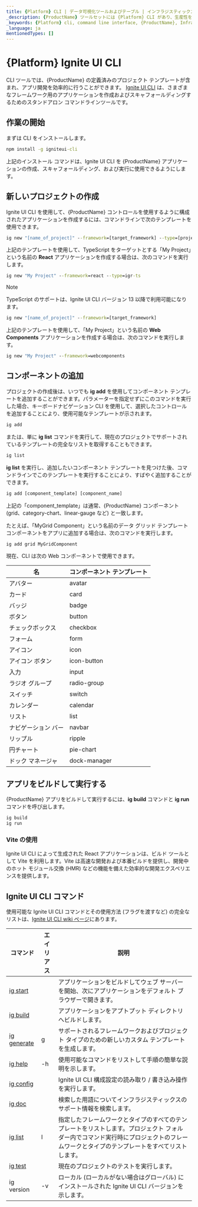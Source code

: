 ```yaml
---
title: {Platform} CLI | データ可視化ツールおよびテーブル | インフラジスティックス
_description: {ProductName} ツールセットには {Platform} CLI があり、生産性を高め、プロジェクトをすばやく開始できます。今すぐ {ProductName} アプリケーションを作成してください!
_keywords: {Platform} cli, command line interface, {ProductName}, Infragistics, コマンド ライン インターフェイス, インフラジスティックス
_language: ja
mentionedTypes: []
---
```


# {Platform} Ignite UI CLI

CLI ツールでは、{ProductName} の定義済みのプロジェクト テンプレートが含まれ、アプリ開発を効率的に行うことができます。<!-- React --> <a href="https://github.com/IgniteUI/igniteui-cli/blob/master/README.md#generate-ignite-ui-for-react-project" target="_blank"><!-- end: React --><!-- WebComponents --><a href="https://github.com/IgniteUI/igniteui-cli/blob/master/README.md#generate-ignite-ui-for-web-components-project" target="_blank"><!-- end: WebComponents -->Ignite UI CLI</a> は、さまざまなフレームワーク用のアプリケーションを作成およびスキャフォールディングするためのスタンドアロン コマンドラインツールです。

## 作業の開始

まずは CLI をインストールします。

```cmd
npm install -g igniteui-cli
```

上記のインストール コマンドは、Ignite UI CLI を {ProductName} アプリケーションの作成、スキャフォールディング、および実行に使用できるようにします。

## 新しいプロジェクトの作成

Ignite UI CLI を使用して、{ProductName} コントロールを使用するように構成されたアプリケーションを作成するには、コマンドラインで次のテンプレートを使用できます。

<!-- React -->
```cmd
ig new "[name_of_project]" --framework=[target_framework] --type=[project_type]
```

上記のテンプレートを使用して、TypeScript をターゲットとする「My Project」という名前の **React** アプリケーションを作成する場合は、次のコマンドを実行します。

```cmd
ig new "My Project" --framework=react --type=igr-ts
```

> [!Note]
TypeScript のサポートは、Ignite UI CLI バージョン 13 以降で利用可能になります。

<!-- end: React -->

<!-- WebComponents -->
```cmd
ig new "[name_of_project]" --framework=[target_framework]
```

上記のテンプレートを使用して、「My Project」という名前の **Web Components** アプリケーションを作成する場合は、次のコマンドを実行します。

```cmd
ig new "My Project" --framework=webcomponents
```
<!-- end: WebComponents -->

## コンポーネントの追加

プロジェクトの作成後は、いつでも **ig add** を使用してコンポーネント テンプレートを追加することができます。パラメーターを指定せずにこのコマンドを実行した場合、キーボードナビゲーション CLI を使用して、選択したコントロールを追加することにより、使用可能なテンプレートが示されます。

```cmd
ig add
```

または、単に **ig list** コマンドを実行して、現在のプロジェクトでサポートされているテンプレートの完全なリストを取得することもできます。

```cmd
ig list
```

**ig list** を実行し、追加したいコンポーネント テンプレートを見つけた後、コマンドラインでこのテンプレートを実行することにより、すばやく追加することができます。

```cmd
ig add [component_template] [component_name]
```

上記の「component_template」は通常、{ProductName} コンポーネント (grid、category-chart、linear-gauge など) と一致します。

たとえば、「MyGrid Component」という名前のデータ グリッド テンプレート コンポーネントをアプリに追加する場合は、次のコマンドを実行します。

```cmd
ig add grid MyGridComponent
```

<!-- WebComponents -->
現在、CLI は次の Web コンポーネントで使用できます。

| 名 | コンポーネント テンプレート |
| ------------------|---------------------|
| アバター | avatar  |
| カード | card |
| バッジ | badge |
| ボタン | button |
| チェックボックス | checkbox |
| フォーム | form |
| アイコン | icon |
| アイコン ボタン | icon-button |
| 入力 | input |
| ラジオ グループ | radio-group |
| スイッチ | switch |
| カレンダー | calendar |
| リスト | list |
| ナビゲーション バー | navbar |
| リップル | ripple |
| 円チャート | pie-chart |
| ドック マネージャ | dock-manager |
<!-- end: WebComponents -->

## アプリをビルドして実行する

{ProductName} アプリをビルドして実行するには、**ig build** コマンドと **ig run** コマンドを呼び出します。

```cmd
ig build
ig run
```

<!-- React -->
### Vite の使用

Ignite UI CLI によって生成された React アプリケーションは、ビルド ツールとして Vite を利用します。Vite は高速な開発および本番ビルドを提供し、開発中のホット モジュール交換 (HMR) などの機能を備えた効率的な開発エクスペリエンスを提供します。

<!-- end: React -->

## Ignite UI CLI コマンド

使用可能な Ignite UI CLI コマンドとその使用方法 (フラグを渡すなど) の完全なリストは、[Ignite UI CLI wiki ページ](https://github.com/IgniteUI/igniteui-cli/wiki)にあります。

| コマンド | エイリアス | 説明 |
| --- | --- | --- |
| [ig start](https://github.com/IgniteUI/igniteui-cli/wiki/start)  | | アプリケーションをビルドしてウェブ サーバーを開始、次にアプリケーションをデフォルト ブラウザーで開きます。
| [ig build](https://github.com/IgniteUI/igniteui-cli/wiki/build) | | アプリケーションをアプトプット ディレクトリへビルドします。
| [ig generate](https://github.com/IgniteUI/igniteui-cli/wiki/generate) | g | サポートされるフレームワークおよびプロジェクト タイプのための新しいカスタム テンプレートを生成します。
| [ig help](https://github.com/IgniteUI/igniteui-cli/wiki/help) | -h | 使用可能なコマンドをリストして手順の簡単な説明を示します。
| [ig config](https://github.com/IgniteUI/igniteui-cli/wiki/config) | | Ignite UI CLI 構成設定の読み取り / 書き込み操作を実行します。
| [ig doc](https://github.com/IgniteUI/igniteui-cli/wiki/doc) | | 検索した用語についてインフラジスティックスのサポート情報を検索します。
| [ig list](https://github.com/IgniteUI/igniteui-cli/wiki/list) | l |  指定したフレームワークとタイプのすべてのテンプレートをリストします。プロジェクト フォルダー内でコマンド実行時にプロジェクトのフレームワークとタイプのテンプレートをすべてリストします。
| [ig test](https://github.com/IgniteUI/igniteui-cli/wiki/test) |  | 現在のプロジェクトのテストを実行します。
| ig version | -v | ローカル (ローカルがない場合はグローバル) にインストールされた Ignite UI CLI バージョンを示します。 |